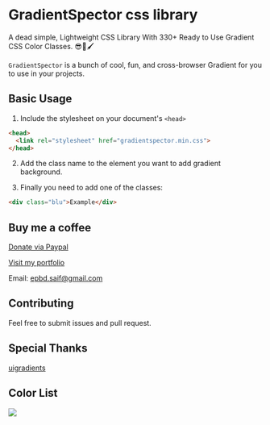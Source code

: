 # GradientSpector css library
A dead simple, Lightweight CSS Library With 330+ Ready to Use Gradient CSS Color Classes. 😎🎨🖌


`GradientSpector` is a bunch of cool, fun, and cross-browser Gradient for you to use in your projects.


## Basic Usage

1.  Include the stylesheet on your document's `<head>`

```html
<head>
  <link rel="stylesheet" href="gradientspector.min.css">
</head>
```

2.  Add the class name to the element you want to add gradient background.

3.  Finally you need to add one of the classes:


```html
<div class="blu">Example</div>
```
## Buy me a coffee
[Donate via Paypal](https://www.paypal.me/saif427)

[Visit my portfolio](https://saif71.com)

Email: epbd.saif@gmail.com

## Contributing

Feel free to submit issues and pull request.

## Special Thanks
[uigradients](https://uigradients.com/#Reef "uigradients")

## Color List
![](http://i68.tinypic.com/w019w3.png)
